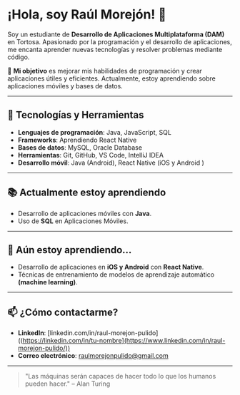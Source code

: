 # ¡Hola, soy Raúl Morejón! 👋

Soy un estudiante de **Desarrollo de Aplicaciones Multiplataforma (DAM)** en Tortosa. Apasionado por la programación y el desarrollo de aplicaciones, me encanta aprender nuevas tecnologías y resolver problemas mediante código.

🚀 **Mi objetivo** es mejorar mis habilidades de programación y crear aplicaciones útiles y eficientes. Actualmente, estoy aprendiendo sobre aplicaciones móviles y bases de datos.

---

## 🔧 Tecnologías y Herramientas

- **Lenguajes de programación**: Java, JavaScript, SQL
- **Frameworks**: Aprendiendo React Native
- **Bases de datos**: MySQL, Oracle Database
- **Herramientas**: Git, GitHub, VS Code, IntelliJ IDEA
- **Desarrollo móvil**: Java (Android), React Native (iOS y Android )

---

## 📚 Actualmente estoy aprendiendo

- Desarrollo de aplicaciones móviles con **Java**.
- Uso de **SQL** en Aplicaciones Móviles.

---

## 🌱 Aún estoy aprendiendo…

- Desarrollo de aplicaciones en **iOS y Android** con **React Native**.
- Técnicas de entrenamiento de modelos de aprendizaje automático **(machine learning)**.

---

## 📫 ¿Cómo contactarme?

- **LinkedIn**: [linkedin.com/in/raul-morejon-pulido]((https://linkedin.com/in/tu-nombre](https://www.linkedin.com/in/raul-morejon-pulido/))
- **Correo electrónico**: [raulmorejonpulido@gmail.com](mailto:raulmorejonpulido@gmail.com)

---

> "Las máquinas serán capaces de hacer todo lo que los humanos pueden hacer." – Alan Turing



